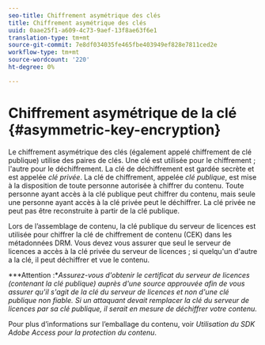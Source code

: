 ```yaml
---
seo-title: Chiffrement asymétrique des clés
title: Chiffrement asymétrique des clés
uuid: 0aae25f1-a609-4c73-9aef-13f8ae63f6e1
translation-type: tm+mt
source-git-commit: 7e8df034035fe465fbe403949ef828e7811ced2e
workflow-type: tm+mt
source-wordcount: '220'
ht-degree: 0%

---
```



# Chiffrement asymétrique de la clé {#asymmetric-key-encryption}

Le chiffrement asymétrique des clés (également appelé chiffrement de clé publique) utilise des paires de clés. Une clé est utilisée pour le chiffrement ; l&#39;autre pour le déchiffrement. La clé de déchiffrement est gardée secrète et est appelée *clé privée*. La clé de chiffrement, appelée *clé publique*, est mise à la disposition de toute personne autorisée à chiffrer du contenu. Toute personne ayant accès à la clé publique peut chiffrer du contenu, mais seule une personne ayant accès à la clé privée peut le déchiffrer. La clé privée ne peut pas être reconstruite à partir de la clé publique.

Lors de l’assemblage de contenu, la clé publique du serveur de licences est utilisée pour chiffrer la clé de chiffrement de contenu (CEK) dans les métadonnées DRM. Vous devez vous assurer que seul le serveur de licences a accès à la clé privée du serveur de licences ; si quelqu&#39;un d&#39;autre a la clé, il peut déchiffrer et vue le contenu.

***Attention :**Assurez-vous d&#39;obtenir le certificat du serveur de licences (contenant la clé publique) auprès d&#39;une source approuvée afin de vous assurer qu&#39;il s&#39;agit de la clé du serveur de licences et non d&#39;une clé publique non fiable. Si un attaquant devait remplacer la clé du serveur de licences par sa clé publique, il serait en mesure de déchiffrer votre contenu.*

Pour plus d’informations sur l’emballage du contenu, voir *Utilisation du SDK Adobe Access pour la protection du contenu*.
